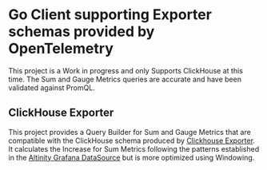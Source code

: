 # Go Client supporting Exporter schemas provided by OpenTelemetry

This project is a Work in progress and only Supports ClickHouse at this time.
The Sum and Gauge Metrics queries are accurate and have been validated against
PromQL.

## ClickHouse Exporter

This project provides a Query Builder for Sum and Gauge Metrics that are compatible with the ClickHouse schema produced by [Clickhouse Exporter](https://github.com/open-telemetry/opentelemetry-collector-contrib/tree/main/exporter/clickhouseexporter). It calculates the Increase for Sum Metrics following the patterns established in the [Altinity Grafana DataSource](https://grafana.com/grafana/plugins/vertamedia-clickhouse-datasource/) but is more optimized using Windowing.
